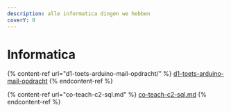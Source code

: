```yaml
---
description: alle informatica dingen we hebben
coverY: 0
---
```


# Informatica

{% content-ref url="d1-toets-arduino-mail-opdracht/" %}
[d1-toets-arduino-mail-opdracht](d1-toets-arduino-mail-opdracht/)
{% endcontent-ref %}

{% content-ref url="co-teach-c2-sql.md" %}
[co-teach-c2-sql.md](co-teach-c2-sql.md)
{% endcontent-ref %}
